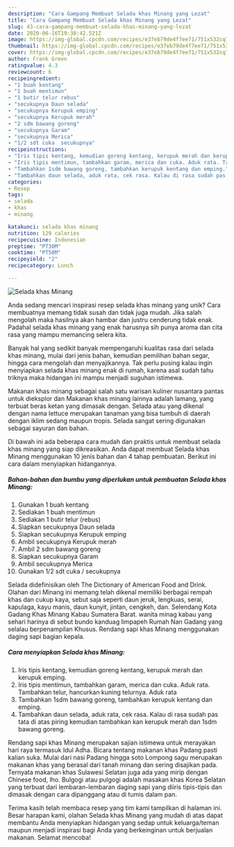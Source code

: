 ```yaml
---
description: "Cara Gampang Membuat Selada khas Minang yang Lezat"
title: "Cara Gampang Membuat Selada khas Minang yang Lezat"
slug: 43-cara-gampang-membuat-selada-khas-minang-yang-lezat
date: 2020-06-16T19:38:42.521Z
image: https://img-global.cpcdn.com/recipes/e37eb79de4f7ee71/751x532cq70/selada-khas-minang-foto-resep-utama.jpg
thumbnail: https://img-global.cpcdn.com/recipes/e37eb79de4f7ee71/751x532cq70/selada-khas-minang-foto-resep-utama.jpg
cover: https://img-global.cpcdn.com/recipes/e37eb79de4f7ee71/751x532cq70/selada-khas-minang-foto-resep-utama.jpg
author: Frank Green
ratingvalue: 4.3
reviewcount: 6
recipeingredient:
- "1 buah kentang"
- "1 buah mentimun"
- "1 butir telur rebus"
- "secukupnya Daun selada"
- "secukupnya Kerupuk emping"
- "secukupnya Kerupuk merah"
- "2 sdm bawang goreng"
- "secukupnya Garam"
- "secukupnya Merica"
- "1/2 sdt cuka  secukupnya"
recipeinstructions:
- "Iris tipis kentang, kemudian goreng kentang, kerupuk merah dan kerupuk emping."
- "Iris tipis mentimun, tambahkan garam, merica dan cuka. Aduk rata. Tambahkan telur, hancurkan kuning telurnya. Aduk rata"
- "Tambahkan 1sdm bawang goreng, tambahkan kerupuk kentang dan emping."
- "Tambahkan daun selada, aduk rata, cek rasa. Kalau di rasa sudah pas tata di atas piring kemudian tambahkan kan kerupuk merah dan 1sdm bawang goreng."
categories:
- Resep
tags:
- selada
- khas
- minang

katakunci: selada khas minang 
nutrition: 129 calories
recipecuisine: Indonesian
preptime: "PT30M"
cooktime: "PT58M"
recipeyield: "2"
recipecategory: Lunch

---
```



![Selada khas Minang](https://img-global.cpcdn.com/recipes/e37eb79de4f7ee71/751x532cq70/selada-khas-minang-foto-resep-utama.jpg)

Anda sedang mencari inspirasi resep selada khas minang yang unik? Cara membuatnya memang tidak susah dan tidak juga mudah. Jika salah mengolah maka hasilnya akan hambar dan justru cenderung tidak enak. Padahal selada khas minang yang enak harusnya sih punya aroma dan cita rasa yang mampu memancing selera kita.

Banyak hal yang sedikit banyak mempengaruhi kualitas rasa dari selada khas minang, mulai dari jenis bahan, kemudian pemilihan bahan segar, hingga cara mengolah dan menyajikannya. Tak perlu pusing kalau ingin menyiapkan selada khas minang enak di rumah, karena asal sudah tahu triknya maka hidangan ini mampu menjadi suguhan istimewa.

Makanan khas minang sebagai salah satu warisan kuliner nusantara pantas untuk dieksplor dan Makanan khas minang lainnya adalah lamang, yang terbuat beras ketan yang dimasak dengan. Selada atau yang dikenal dengan nama lettuce merupakan tanaman yang bisa tumbuh di daerah dengan iklim sedang maupun tropis. Selada sangat sering digunakan sebagai sayuran dan bahan.


Di bawah ini ada beberapa cara mudah dan praktis untuk membuat selada khas minang yang siap dikreasikan. Anda dapat membuat Selada khas Minang menggunakan 10 jenis bahan dan 4 tahap pembuatan. Berikut ini cara dalam menyiapkan hidangannya.

<!--inarticleads1-->

##### Bahan-bahan dan bumbu yang diperlukan untuk pembuatan Selada khas Minang:

1. Gunakan 1 buah kentang
1. Sediakan 1 buah mentimun
1. Sediakan 1 butir telur (rebus)
1. Siapkan secukupnya Daun selada
1. Siapkan secukupnya Kerupuk emping
1. Ambil secukupnya Kerupuk merah
1. Ambil 2 sdm bawang goreng
1. Siapkan secukupnya Garam
1. Ambil secukupnya Merica
1. Gunakan 1/2 sdt cuka / secukupnya


Selada didefinisikan oleh The Dictionary of American Food and Drink. Olahan dari Minang ini memang telah dikenal memiliki berbagai rempah khas dan cukup kaya, sebut saja seperti daun jeruk, lengkuas, serai, kapulaga, kayu manis, daun kunyit, jintan, cengkeh, dan. Selendang Kota Gadang Khas Minang Kabau Sumatera Barat. wanita minag kabau yang sehari harinya di sebut bundo kanduag limpapeh Rumah Nan Gadang yang selalau berpenampilan Khusus. Rendang sapi khas Minang menggunakan daging sapi bagian kepala. 

<!--inarticleads2-->

##### Cara menyiapkan Selada khas Minang:

1. Iris tipis kentang, kemudian goreng kentang, kerupuk merah dan kerupuk emping.
1. Iris tipis mentimun, tambahkan garam, merica dan cuka. Aduk rata. Tambahkan telur, hancurkan kuning telurnya. Aduk rata
1. Tambahkan 1sdm bawang goreng, tambahkan kerupuk kentang dan emping.
1. Tambahkan daun selada, aduk rata, cek rasa. Kalau di rasa sudah pas tata di atas piring kemudian tambahkan kan kerupuk merah dan 1sdm bawang goreng.


Rendang sapi khas Minang merupakan sajian istimewa untuk merayakan hari raya termasuk Idul Adha. Bicara tentang makanan khas Padang pasti kalian suka. Mulai dari nasi Padang hingga soto Lompong sagu merupakan makanan khas yang berasal dari tanah minang dan sering disajikan pada. Ternyata makanan khas Sulawesi Selatan juga ada yang mirip dengan Chinese food, lho. Bulgogi atau pulgogi adalah masakan khas Korea Selatan yang terbuat dari lembaran-lembaran daging sapi yang diiris tipis-tipis dan dimasak dengan cara dipanggang atau di tumis dalam pan. 

Terima kasih telah membaca resep yang tim kami tampilkan di halaman ini. Besar harapan kami, olahan Selada khas Minang yang mudah di atas dapat membantu Anda menyiapkan hidangan yang sedap untuk keluarga/teman maupun menjadi inspirasi bagi Anda yang berkeinginan untuk berjualan makanan. Selamat mencoba!
